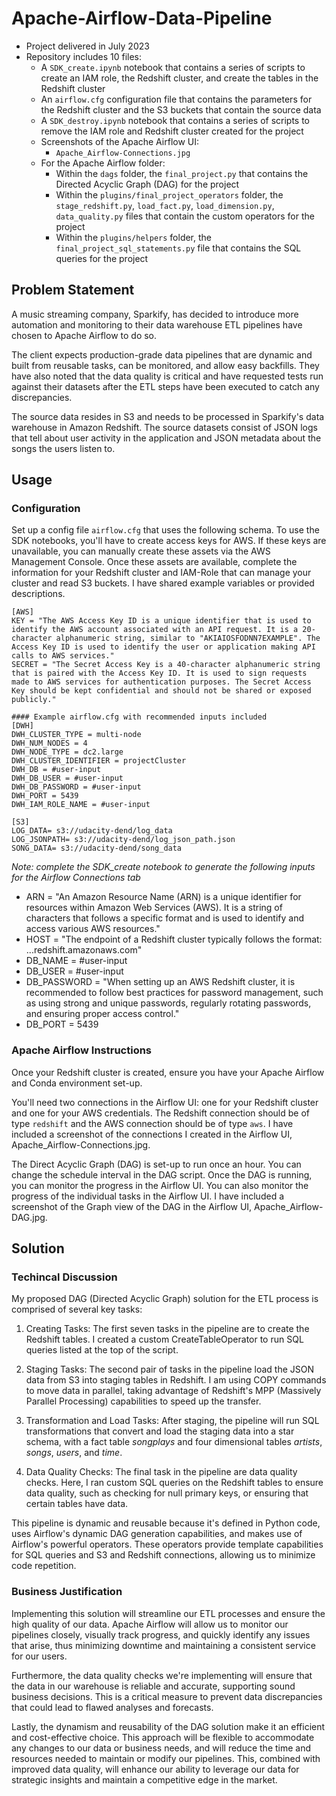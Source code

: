 # Apache-Airflow-Data-Pipeline
- Project delivered in July 2023
- Repository includes 10 files:
    * A `SDK_create.ipynb` notebook that contains a series of scripts to create an IAM role, the Redshift cluster, and create the tables in the Redshift cluster
    * An `airflow.cfg` configuration file that contains the parameters for the Redshift cluster and the S3 buckets that contain the source data
    * A `SDK_destroy.ipynb` notebook that contains a series of scripts to remove the IAM role and Redshift cluster created for the project
    * Screenshots of the Apache Airflow UI:
        * `Apache_Airflow-Connections.jpg`
    * For the Apache Airflow folder:
        * Within the `dags` folder, the `final_project.py` that contains the Directed Acyclic Graph (DAG) for the project
        * Within the `plugins/final_project_operators` folder, the `stage_redshift.py`, `load_fact.py`, `load_dimension.py`, `data_quality.py` files that contain the custom operators for the project
        * Within the `plugins/helpers` folder, the `final_project_sql_statements.py` file that contains the SQL queries for the project

## Problem Statement
A music streaming company, Sparkify, has decided to introduce more automation and monitoring to their data warehouse ETL pipelines have chosen to Apache Airflow to do so.

The client expects production-grade data pipelines that are dynamic and built from reusable tasks, can be monitored, and allow easy backfills. They have also noted that the data quality is critical and have requested tests run against their datasets after the ETL steps have been executed to catch any discrepancies.

The source data resides in S3 and needs to be processed in Sparkify's data warehouse in Amazon Redshift. The source datasets consist of JSON logs that tell about user activity in the application and JSON metadata about the songs the users listen to.

## Usage

### Configuration

Set up a config file `airflow.cfg` that uses the following schema. To use the SDK notebooks, you'll have to create access keys for AWS. If these keys are unavailable, you can manually create these assets via the AWS Management Console. Once these assets are available, complete the information for your Redshift cluster and IAM-Role that can manage your cluster and read S3 buckets. I have shared example variables or provided descriptions.

```
[AWS]
KEY = "The AWS Access Key ID is a unique identifier that is used to identify the AWS account associated with an API request. It is a 20-character alphanumeric string, similar to "AKIAIOSFODNN7EXAMPLE". The Access Key ID is used to identify the user or application making API calls to AWS services."
SECRET = "The Secret Access Key is a 40-character alphanumeric string that is paired with the Access Key ID. It is used to sign requests made to AWS services for authentication purposes. The Secret Access Key should be kept confidential and should not be shared or exposed publicly."

#### Example airflow.cfg with recommended inputs included
[DWH]
DWH_CLUSTER_TYPE = multi-node
DWH_NUM_NODES = 4
DWH_NODE_TYPE = dc2.large
DWH_CLUSTER_IDENTIFIER = projectCluster
DWH_DB = #user-input
DWH_DB_USER = #user-input
DWH_DB_PASSWORD = #user-input
DWH_PORT = 5439
DWH_IAM_ROLE_NAME = #user-input

[S3]
LOG_DATA= s3://udacity-dend/log_data
LOG_JSONPATH= s3://udacity-dend/log_json_path.json
SONG_DATA= s3://udacity-dend/song_data
```

*Note: complete the SDK_create notebook to generate the following inputs for the Airflow Connections tab*
* ARN = "An Amazon Resource Name (ARN) is a unique identifier for resources within Amazon Web Services (AWS). It is a string of characters that follows a specific format and is used to identify and access various AWS resources."
* HOST = "The endpoint of a Redshift cluster typically follows the format: <cluster-identifier>.<random-characters>.<region>.redshift.amazonaws.com"
* DB_NAME = #user-input
* DB_USER = #user-input
* DB_PASSWORD =  "When setting up an AWS Redshift cluster, it is recommended to follow best practices for password management, such as using strong and unique passwords, regularly rotating passwords, and ensuring proper access control."
* DB_PORT = 5439

### Apache Airflow Instructions

Once your Redshift cluster is created, ensure you have your Apache Airflow and Conda environment set-up.

You'll need two connections in the Airflow UI: one for your Redshift cluster and one for your AWS credentials. The Redshift connection should be of type `redshift` and the AWS connection should be of type `aws`. I have included a screenshot of the connections I created in the Airflow UI, Apache_Airflow-Connections.jpg.

The Direct Acyclic Graph (DAG) is set-up to run once an hour. You can change the schedule interval in the DAG script. Once the DAG is running, you can monitor the progress in the Airflow UI. You can also monitor the progress of the individual tasks in the Airflow UI. I have included a screenshot of the Graph view of the DAG in the Airflow UI, Apache_Airflow-DAG.jpg.

## Solution

### Techincal Discussion
My proposed DAG (Directed Acyclic Graph) solution for the ETL process is comprised of several key tasks:

1.  Creating Tasks: The first seven tasks in the pipeline are to create the Redshift tables. I created a custom CreateTableOperator to run SQL queries listed at the top of the script.

2.  Staging Tasks: The second pair of tasks in the pipeline load the JSON data from S3 into staging tables in Redshift. I am using COPY commands to move data in parallel, taking advantage of Redshift's MPP (Massively Parallel Processing) capabilities to speed up the transfer.

3.  Transformation and Load Tasks: After staging, the pipeline will run SQL transformations that convert and load the staging data into a star schema, with a fact table *songplays* and four dimensional tables *artists*, *songs*, *users*, and *time*.

4. Data Quality Checks: The final task in the pipeline are data quality checks. Here, I ran custom SQL queries on the Redshift tables to ensure data quality, such as checking for null primary keys, or ensuring that certain tables have data.

This pipeline is dynamic and reusable because it's defined in Python code, uses Airflow's dynamic DAG generation capabilities, and makes use of Airflow's powerful operators. These operators provide template capabilities for SQL queries and S3 and Redshift connections, allowing us to minimize code repetition.

### Business Justification
Implementing this solution will streamline our ETL processes and ensure the high quality of our data. Apache Airflow will allow us to monitor our pipelines closely, visually track progress, and quickly identify any issues that arise, thus minimizing downtime and maintaining a consistent service for our users.

Furthermore, the data quality checks we're implementing will ensure that the data in our warehouse is reliable and accurate, supporting sound business decisions. This is a critical measure to prevent data discrepancies that could lead to flawed analyses and forecasts.

Lastly, the dynamism and reusability of the DAG solution make it an efficient and cost-effective choice. This approach will be flexible to accommodate any changes to our data or business needs, and will reduce the time and resources needed to maintain or modify our pipelines. This, combined with improved data quality, will enhance our ability to leverage our data for strategic insights and maintain a competitive edge in the market.
